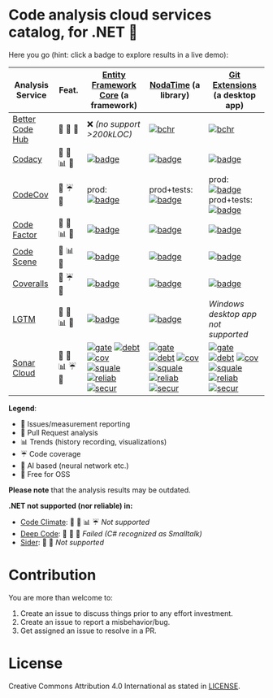 # Code analysis cloud services catalog, for .NET :hammer: 

Here you go (hint: click a badge to explore results in a live demo):

| Analysis Service      | Feat. |[Entity Framework Core][ef] (a framework)|[NodaTime][noda] (a library)|[Git Extensions][gitext] (a desktop app)|
|-----------------------|-------|-----------------------------------------|----------------------------|----------------------------------------|
| [Better Code Hub][bch]| :traffic_light: :speech_balloon: :gift:| :x: *(no support >200kLOC)* | [![bchr][bch-noda-badge]][bch-noda] | [![bchr][bch-gitext-badge]][bch-gitext] |
| [Codacy][codacy]      | :traffic_light: :speech_balloon: :bar_chart: :gift: | [![badge][codacy-ef-badge]][codacy-ef] | [![badge][codacy-noda-badge]][codacy-noda] | [![badge][codacy-gitext-badge]][codacy-gitext] |
| [CodeCov][ccov]       | :speech_balloon: :umbrella: :gift: | prod: [![badge][ccov-ef-badge]][ccov-ef] | prod+tests: [![badge][ccov-noda-badge]][ccov-noda] | prod: [![badge][ccov-gitext-badge-prod]][ccov-gitext]<br/>prod+tests: [![badge][ccov-gitext-badge-prod-test]][ccov-gitext] |
| [Code Factor][cfact]  | :traffic_light: :speech_balloon: :bar_chart: :gift: | [![badge][cfact-ef-badge]][cfact-ef] | [![badge][cfact-noda-badge]][cfact-noda] | [![badge][cfact-gitext-badge]][cfact-gitext] |
| [Code Scene][scene]   | :traffic_light: :bar_chart: :gift: | [![badge][scene-ef-badge]][scene-ef] | [![badge][scene-noda-badge]][scene-noda] | [![badge][scene-gitext-badge]][scene-gitext] |
| [Coveralls][covall]   | :speech_balloon: :umbrella: :gift: | [![badge][covall-ef-badge]][covall-ef] | [![badge][covall-noda-badge]][covall-noda] | [![badge][covall-gitext-badge]][covall-gitext] |
| [LGTM][lgtm] | :traffic_light: :speech_balloon: :bar_chart: :gift: | [![badge][lgtm-ef-badge]][lgtm-ef] | [![badge][lgtm-noda-badge]][lgtm-noda] | *Windows desktop app not supported* |
| [Sonar Cloud][sonar]  | :traffic_light: :speech_balloon: :bar_chart: :umbrella: :gift: | [![gate][sonar-ef-gate]][sonar-ef] [![debt][sonar-ef-debt]][sonar-ef] [![cov][sonar-ef-cov]][sonar-ef] [![squale][sonar-ef-squale]][sonar-ef] [![reliab][sonar-ef-reliab]][sonar-ef] [![secur][sonar-ef-secur]][sonar-ef] | [![gate][sonar-noda-gate]][sonar-noda] [![debt][sonar-noda-debt]][sonar-noda] [![cov][sonar-noda-cov]][sonar-noda] [![squale][sonar-noda-squale]][sonar-noda] [![reliab][sonar-noda-reliab]][sonar-noda] [![secur][sonar-noda-secur]][sonar-noda] | [![gate][sonar-gitext-gate]][sonar-gitext] [![debt][sonar-gitext-debt]][sonar-gitext] [![cov][sonar-gitext-cov]][sonar-gitext] [![squale][sonar-gitext-squale]][sonar-gitext] [![reliab][sonar-gitext-reliab]][sonar-gitext] [![secur][sonar-gitext-secur]][sonar-gitext] |

**Legend**:

- :traffic_light: Issues/measurement reporting
- :speech_balloon: Pull Request analysis
- :bar_chart: Trends (history recording, visualizations)
- :umbrella: Code coverage
- :milky_way: AI based (neural network etc.)
- :gift: Free for OSS

**Please note** that the analysis results may be outdated.

**.NET not supported (nor reliable) in:**

* [Code Climate][clima]: :traffic_light: :speech_balloon: :bar_chart: :umbrella: *Not supported*
* [Deep Code][deepc]: :traffic_light: :milky_way: :gift: *Failed (C# recognized as Smalltalk)*
* [Sider][sider]: :traffic_light: :speech_balloon: *Not supported*

# Contribution

You are more than welcome to: 

1. Create an issue to discuss things prior to any effort investment.
2. Create an issue to report a misbehavior/bug.
3. Get assigned an issue to resolve in a PR.

# License

Creative Commons Attribution 4.0 International as stated in [LICENSE](./LICENSE).



[bch]: https://bettercodehub.com "Better Code Hub"
[codacy]: https://codacy.com "Codacy"
[ccov]: https://codecov.io/ "Codecov"
[cfact]: https://www.codefactor.io "CodeFactor"
[clima]: https://codeclimate.com/ "Code Climate"
[covall]: https://coveralls.io/ "Coveralls"
[deepc]: https://www.deepcode.ai/ "Deep Code"
[lgtm]: https://lgtm.com/ "LGTM"
[scene]: https://codescene.io/ "Code Scene"
[sider]: https://sider.review/  "Sider"
[sonar]: https://sonarcloud.io/ "SonarCloud"

[ef]: https://github.com/aspnet/AspNetCore "A lightweight and extensible version of the popular data access technology."
[noda]: https://github.com/nodatime/nodatime "A better date and time API for .NET"
[gitext]: https://github.com/gitextensions/gitextensions "A standalone UI tool for managing git repositories"

[bch-gitext]: /img/bch-gitext.png
[bch-gitext-badge]: https://bettercodehub.com/edge/badge/wachulski/gitextensions?branch=master
[bch-noda]: /img/bch-noda.png
[bch-noda-badge]: https://bettercodehub.com/edge/badge/codeconditioner/nodatime?branch=master
[ccov-ef]: https://codecov.io/gh/codeconditioner/EntityFrameworkCore/branch/CodeCov
[ccov-ef-badge]: https://codecov.io/gh/codeconditioner/EntityFrameworkCore/branch/CodeCov/graph/badge.svg
[ccov-noda]: https://codecov.io/gh/nodatime/nodatime
[ccov-noda-badge]: https://codecov.io/gh/nodatime/nodatime/branch/master/graph/badge.svg
[ccov-gitext]: https://codecov.io/gh/gitextensions/gitextensions
[ccov-gitext-badge-prod]: https://codecov.io/gh/gitextensions/gitextensions/branch/master/graph/badge.svg?flag=production
[ccov-gitext-badge-prod-test]: https://codecov.io/gh/gitextensions/gitextensions/branch/master/graph/badge.svg
[codacy-ef]: https://www.codacy.com/app/code-conditioner/EntityFrameworkCore
[codacy-ef-badge]: https://api.codacy.com/project/badge/Grade/6bafdf803f12431a9721cc3224c02229
[codacy-noda]: https://www.codacy.com/app/code-conditioner/nodatime
[codacy-noda-badge]: https://api.codacy.com/project/badge/Grade/ef3644505f7d48629739750edf1de6ff
[codacy-gitext]: https://www.codacy.com/app/wachulski/gitextensions?utm_source=github.com&amp;utm_medium=referral&amp;utm_content=wachulski/gitextensions&amp;utm_campaign=Badge_Grade
[codacy-gitext-badge]: https://api.codacy.com/project/badge/Grade/c7e4d208980d4a14b5eb23b76f2d5a01
[covall-ef]: https://coveralls.io/github/codeconditioner/EntityFrameworkCore
[covall-ef-badge]: https://coveralls.io/repos/github/codeconditioner/EntityFrameworkCore/badge.svg
[covall-noda]: https://coveralls.io/repos/github/codeconditioner/nodatime
[covall-noda-badge]: https://coveralls.io/repos/github/codeconditioner/nodatime/badge.svg
[covall-gitext]: https://coveralls.io/repos/github/codeconditioner/gitextensions
[covall-gitext-badge]: https://coveralls.io/repos/github/codeconditioner/gitextensions/badge.svg?branch=coveralls
[cfact-ef]: https://www.codefactor.io/repository/github/codeconditioner/entityframeworkcore/
[cfact-ef-badge]: https://www.codefactor.io/repository/github/codeconditioner/entityframeworkcore/badge
[cfact-noda]: https://www.codefactor.io/repository/github/codeconditioner/nodatime/
[cfact-noda-badge]: https://www.codefactor.io/repository/github/codeconditioner/nodatime/badge
[cfact-gitext]: https://www.codefactor.io/repository/github/wachulski/gitextensions/
[cfact-gitext-badge]: https://www.codefactor.io/repository/github/wachulski/gitextensions/badge
[lgtm-ef]: https://lgtm.com/projects/g/aspnet/EntityFrameworkCore/
[lgtm-ef-badge]: https://img.shields.io/lgtm/alerts/g/aspnet/EntityFrameworkCore.svg?logo=lgtm&logoWidth=18
[lgtm-noda]: https://lgtm.com/projects/g/nodatime/nodatime/alerts/
[lgtm-noda-badge]: https://img.shields.io/lgtm/alerts/g/nodatime/nodatime.svg?logo=lgtm&logoWidth=18
[scene-ef]: https://codescene.io/projects/4454/jobs/latest-successful/results
[scene-ef-badge]: https://codescene.io/projects/4454/status.svg
[scene-noda]: https://codescene.io/projects/4202/jobs/latest-successful/results
[scene-noda-badge]: https://codescene.io/projects/4202/status.svg
[scene-gitext]: https://codescene.io/projects/4180/jobs/latest-successful/results
[scene-gitext-badge]: https://codescene.io/projects/4180/status.svg
[sonar-ef]: https://sonarcloud.io/dashboard?id=EntityFrameworkCore
[sonar-ef-gate]: https://sonarcloud.io/api/project_badges/measure?project=EntityFrameworkCore&metric=alert_status
[sonar-ef-debt]: https://sonarcloud.io/api/project_badges/measure?project=EntityFrameworkCore&metric=sqale_index
[sonar-ef-cov]: https://sonarcloud.io/api/project_badges/measure?project=EntityFrameworkCore&metric=coverage
[sonar-ef-squale]: https://sonarcloud.io/api/project_badges/measure?project=EntityFrameworkCore&metric=sqale_rating
[sonar-ef-reliab]: https://sonarcloud.io/api/project_badges/measure?project=EntityFrameworkCore&metric=reliability_rating
[sonar-ef-secur]: https://sonarcloud.io/api/project_badges/measure?project=EntityFrameworkCore&metric=security_rating
[sonar-noda]: https://sonarcloud.io/dashboard?id=nodatime
[sonar-noda-gate]: https://sonarcloud.io/api/project_badges/measure?project=nodatime&metric=alert_status
[sonar-noda-debt]: https://sonarcloud.io/api/project_badges/measure?project=nodatime&metric=sqale_index
[sonar-noda-cov]: https://sonarcloud.io/api/project_badges/measure?project=nodatime&metric=coverage
[sonar-noda-squale]: https://sonarcloud.io/api/project_badges/measure?project=nodatime&metric=sqale_rating
[sonar-noda-reliab]: https://sonarcloud.io/api/project_badges/measure?project=nodatime&metric=reliability_rating
[sonar-noda-secur]: https://sonarcloud.io/api/project_badges/measure?project=nodatime&metric=security_rating
[sonar-gitext]: https://sonarcloud.io/dashboard?id=GitExtensions
[sonar-gitext-gate]: https://sonarcloud.io/api/project_badges/measure?project=GitExtensions&metric=alert_status
[sonar-gitext-debt]: https://sonarcloud.io/api/project_badges/measure?project=GitExtensions&metric=sqale_index
[sonar-gitext-cov]: https://sonarcloud.io/api/project_badges/measure?project=GitExtensions&metric=coverage
[sonar-gitext-squale]: https://sonarcloud.io/api/project_badges/measure?project=GitExtensions&metric=sqale_rating
[sonar-gitext-reliab]: https://sonarcloud.io/api/project_badges/measure?project=GitExtensions&metric=reliability_rating
[sonar-gitext-secur]: https://sonarcloud.io/api/project_badges/measure?project=GitExtensions&metric=security_rating